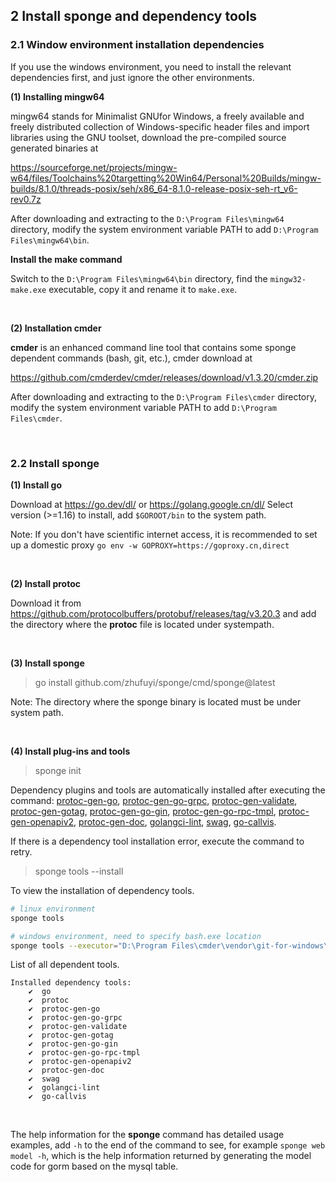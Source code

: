 ## 2 Install sponge and dependency tools

### 2.1 Window environment installation dependencies

If you use the windows environment, you need to install the relevant dependencies first, and just ignore the other environments.

**(1) Installing mingw64**

mingw64 stands for Minimalist GNUfor Windows, a freely available and freely distributed collection of Windows-specific header files and import libraries using the GNU toolset, download the pre-compiled source generated binaries at

https://sourceforge.net/projects/mingw-w64/files/Toolchains%20targetting%20Win64/Personal%20Builds/mingw-builds/8.1.0/threads-posix/seh/x86_64-8.1.0-release-posix-seh-rt_v6-rev0.7z

After downloading and extracting to the `D:\Program Files\mingw64` directory, modify the system environment variable PATH to add `D:\Program Files\mingw64\bin`.

**Install the make command**

Switch to the `D:\Program Files\mingw64\bin` directory, find the `mingw32-make.exe` executable, copy it and rename it to `make.exe`.

<br>

**(2) Installation cmder**

**cmder** is an enhanced command line tool that contains some sponge dependent commands (bash, git, etc.), cmder download at

https://github.com/cmderdev/cmder/releases/download/v1.3.20/cmder.zip

After downloading and extracting to the `D:\Program Files\cmder` directory, modify the system environment variable PATH to add `D:\Program Files\cmder`.

<br>

### 2.2 Install sponge

**(1) Install go**

Download at https://go.dev/dl/ or https://golang.google.cn/dl/ Select version (>=1.16) to install, add `$GOROOT/bin` to the system path.

Note: If you don't have scientific internet access, it is recommended to set up a domestic proxy `go env -w GOPROXY=https://goproxy.cn,direct`

<br>

**(2) Install protoc**

Download it from https://github.com/protocolbuffers/protobuf/releases/tag/v3.20.3 and add the directory where the **protoc** file is located under systempath.

<br>

**(3) Install sponge**

> go install github.com/zhufuyi/sponge/cmd/sponge@latest

Note: The directory where the sponge binary is located must be under system path.

<br>

**(4) Install plug-ins and tools**

> sponge init

Dependency plugins and tools are automatically installed after executing the command: [protoc-gen-go](https://google.golang.org/protobuf/cmd/protoc-gen-go), [protoc-gen-go-grpc](https://google.golang.org/grpc/cmd/protoc-gen-go-grpc), [protoc-gen-validate](https://github.com/envoyproxy/protoc-gen-validate), [protoc-gen-gotag](https://github.com/srikrsna/protoc-gen-gotag), [protoc-gen-go-gin](https://github.com/zhufuyi/sponge/cmd/protoc-gen-go-gin), [protoc-gen-go-rpc-tmpl](https://github.com/zhufuyi/sponge/cmd/protoc-gen-go-rpc-tmpl), [protoc-gen-openapiv2](https://github.com/grpc-ecosystem/grpc-gateway/v2/protoc-gen-openapiv2), [protoc-gen-doc](https://github.com/pseudomuto/protoc-gen-doc/cmd/protoc-gen-doc), [golangci-lint](https://github.com/golangci/golangci-lint/cmd/golangci-lint), [swag](https://github.com/swaggo/swag/cmd/swag), [go-callvis](https://github.com/ofabry/go-callvis).

If there is a dependency tool installation error, execute the command to retry.

> sponge tools --install

To view the installation of dependency tools.

```bash
# linux environment
sponge tools

# windows environment, need to specify bash.exe location
sponge tools --executor="D:\Program Files\cmder\vendor\git-for-windows\bin\bash.exe"
```

List of all dependent tools.

```
Installed dependency tools:
    ✔  go
    ✔  protoc
    ✔  protoc-gen-go
    ✔  protoc-gen-go-grpc
    ✔  protoc-gen-validate
    ✔  protoc-gen-gotag
    ✔  protoc-gen-go-gin
    ✔  protoc-gen-go-rpc-tmpl
    ✔  protoc-gen-openapiv2
    ✔  protoc-gen-doc
    ✔  swag
    ✔  golangci-lint
    ✔  go-callvis
```

<br>

The help information for the **sponge** command has detailed usage examples, add `-h` to the end of the command to see, for example `sponge web model -h`, which is the help information returned by generating the model code for gorm based on the mysql table.

<br>
